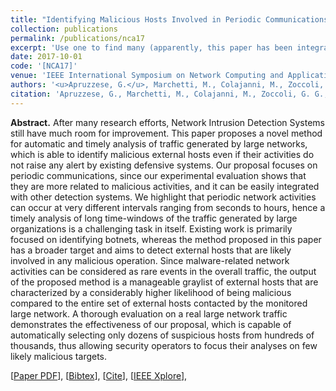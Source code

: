 ```yaml
---
title: "Identifying Malicious Hosts Involved in Periodic Communications"
collection: publications
permalink: /publications/nca17
excerpt: 'Use one to find many (apparently, this paper has been integrated into real SIEM!)'
date: 2017-10-01
code: '[NCA17]'
venue: 'IEEE International Symposium on Network Computing and Applications'
authors: '<u>Apruzzese, G.</u>, Marchetti, M., Colajanni, M., Zoccoli, G. G., & Guido, A.'
citation: 'Apruzzese, G., Marchetti, M., Colajanni, M., Zoccoli, G. G., & Guido, A. (2017, October). "Identifying malicious hosts involved in periodic communications." In <i>IEEE 16th International Symposium on Network Computing and Applications (NCA)</i> (pp. 1-8). IEEE.'
---
```

<b>Abstract.</b> After many research efforts, Network Intrusion Detection Systems still have much room for improvement. This paper proposes a novel method for automatic and timely analysis of traffic generated by large networks, which is able to identify malicious external hosts even if their activities do not raise any alert by existing defensive systems. Our proposal focuses on periodic communications, since our experimental evaluation shows that they are more related to malicious activities, and it can be easily integrated with other detection systems. We highlight that periodic network activities can occur at very different intervals ranging from seconds to hours, hence a timely analysis of long time-windows of the traffic generated by large organizations is a challenging task in itself. Existing work is primarily focused on identifying botnets, whereas the method proposed in this paper has a broader target and aims to detect external hosts that are likely involved in any malicious operation. Since malware-related network activities can be considered as rare events in the overall traffic, the output of the proposed method is a manageable graylist of external hosts that are characterized by a considerably higher likelihood of being malicious compared to the entire set of external hosts contacted by the monitored large network. A thorough evaluation on a real large network traffic demonstrates the effectiveness of our proposal, which is capable of automatically selecting only dozens of suspicious hosts from hundreds of thousands, thus allowing security operators to focus their analyses on few likely malicious targets.

[[Paper PDF](https://gioapru.github.io/files/papers/nca17/nca17.pdf)], [[Bibtex](https://gioapru.github.io/files/papers/nca17/nca17.bib)], [[Cite](https://gioapru.github.io/files/papers/nca17/nca17_cite.html)], [[IEEE Xplore](https://ieeexplore.ieee.org/abstract/document/8171326)],